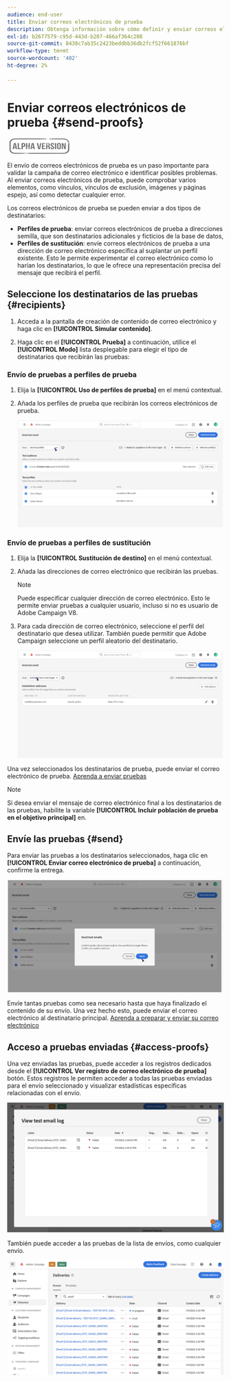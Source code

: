 ```yaml
---
audience: end-user
title: Enviar correos electrónicos de prueba
description: Obtenga información sobre cómo definir y enviar correos electrónicos de prueba
exl-id: b2677579-c95d-443d-b207-466af364c208
source-git-commit: 8438c7ab35c2423beddbb36db2fcf52f661876bf
workflow-type: tm+mt
source-wordcount: '402'
ht-degree: 2%

---
```


# Enviar correos electrónicos de prueba {#send-proofs}

![](../assets/do-not-localize/badge.png)

El envío de correos electrónicos de prueba es un paso importante para validar la campaña de correo electrónico e identificar posibles problemas. Al enviar correos electrónicos de prueba, puede comprobar varios elementos, como vínculos, vínculos de exclusión, imágenes y páginas espejo, así como detectar cualquier error.

Los correos electrónicos de prueba se pueden enviar a dos tipos de destinatarios:

* **Perfiles de prueba**: enviar correos electrónicos de prueba a direcciones semilla, que son destinatarios adicionales y ficticios de la base de datos,
* **Perfiles de sustitución**: envíe correos electrónicos de prueba a una dirección de correo electrónico específica al suplantar un perfil existente. Esto le permite experimentar el correo electrónico como lo harían los destinatarios, lo que le ofrece una representación precisa del mensaje que recibirá el perfil.

## Seleccione los destinatarios de las pruebas {#recipients}

1. Acceda a la pantalla de creación de contenido de correo electrónico y haga clic en **[!UICONTROL Simular contenido]**.

1. Haga clic en el **[!UICONTROL Prueba]** a continuación, utilice el **[!UICONTROL Modo]** lista desplegable para elegir el tipo de destinatarios que recibirán las pruebas:

<!-- to check: by default, profiles selected in previous screen are pre-selected for proofs. Can add addtitional profiles + remove preselected?-->

### Envío de pruebas a perfiles de prueba

1. Elija la **[!UICONTROL Uso de perfiles de prueba]** en el menú contextual.

1. Añada los perfiles de prueba que recibirán los correos electrónicos de prueba.

   <!--FOR BETA: You can also build an audience to select test profiles based on your own criteria using the **[!UICONTROL Add test audience]** button.-->

   ![](assets/test-profiles-audience.png)

### Envío de pruebas a perfiles de sustitución

1. Elija la **[!UICONTROL Sustitución de destino]** en el menú contextual.

1. Añada las direcciones de correo electrónico que recibirán las pruebas.

   >[!NOTE]
   >
   >Puede especificar cualquier dirección de correo electrónico. Esto le permite enviar pruebas a cualquier usuario, incluso si no es usuario de Adobe Campaign V8.

1. Para cada dirección de correo electrónico, seleccione el perfil del destinatario que desea utilizar. También puede permitir que Adobe Campaign seleccione un perfil aleatorio del destinatario.

   ![](assets/substitution.png)

Una vez seleccionados los destinatarios de prueba, puede enviar el correo electrónico de prueba. [Aprenda a enviar pruebas](#send)

>[!NOTE]
>
>Si desea enviar el mensaje de correo electrónico final a los destinatarios de las pruebas, habilite la variable **[!UICONTROL Incluir población de prueba en el objetivo principal]** en.

## Envíe las pruebas {#send}

Para enviar las pruebas a los destinatarios seleccionados, haga clic en **[!UICONTROL Enviar correo electrónico de prueba]** a continuación, confirme la entrega.

![](assets/send-proof.png)

Envíe tantas pruebas como sea necesario hasta que haya finalizado el contenido de su envío. Una vez hecho esto, puede enviar el correo electrónico al destinatario principal. [Aprenda a preparar y enviar su correo electrónico](../monitor/prepare-send.md)

## Acceso a pruebas enviadas {#access-proofs}

Una vez enviadas las pruebas, puede acceder a los registros dedicados desde el **[!UICONTROL Ver registro de correo electrónico de prueba]** botón. Estos registros le permiten acceder a todas las pruebas enviadas para el envío seleccionado y visualizar estadísticas específicas relacionadas con el envío.

![](assets/proof-log.png)

También puede acceder a las pruebas de la lista de envíos, como cualquier envío.

![](assets/delivery-list.png)
